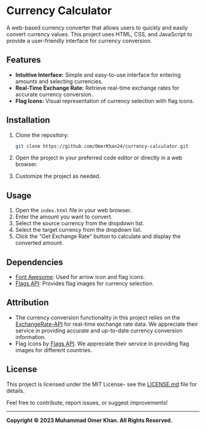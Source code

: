# Currency Calculator

A web-based currency converter that allows users to quickly and easily convert currency values. This project uses HTML, CSS, and JavaScript to provide a user-friendly interface for currency conversion.

## Features

- **Intuitive Interface:** Simple and easy-to-use interface for entering amounts and selecting currencies.
- **Real-Time Exchange Rate:** Retrieve real-time exchange rates for accurate currency conversion.
- **Flag Icons:** Visual representation of currency selection with flag icons.

## Installation

1. Clone the repository:

   ```bash
   git clone https://github.com/OmerKhan24/currency-calculator.git
2. Open the project in your preferred code editor or directly in a web browser.

3. Customize the project as needed.

## Usage

1. Open the `index.html` file in your web browser.
2. Enter the amount you want to convert.
3. Select the source currency from the dropdown list.
4. Select the target currency from the dropdown list.
5. Click the "Get Exchange Rate" button to calculate and display the converted amount.

## Dependencies

- [Font Awesome](https://fontawesome.com/): Used for arrow icon and flag icons.
- [Flags API](https://flagsapi.com/): Provides flag images for currency selection.

## Attribution

- The currency conversion functionality in this project relies on the [ExchangeRate-API](https://www.exchangerate-api.com/) for real-time exchange rate data. We appreciate their service in providing accurate and up-to-date currency conversion information.
- Flag icons by [Flags API](https://flagsapi.com/). We appreciate their service in providing flag images for different countries.

## License

This project is licensed under the MIT License- see the [LICENSE.md](https://github.com/OmerKhan24/Currency-Calculator/blob/main/LICENSE) file for details.

  Feel free to contribute, report issues, or suggest improvements!

  ---
  
**Copyright © 2023 Muhammad Omer Khan. All Rights Reserved.**
